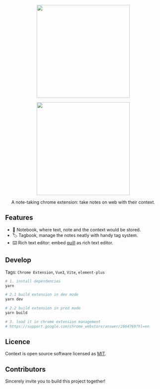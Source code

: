 

<p align="center">
  <img width="300px" src="">
</p>

<p align="center">
  <a href="https://www.npmjs.org/package/element-plus">
    <img width="300" src="https://user-images.githubusercontent.com/7123136/132152458-37a8ec1d-dfb2-4957-8451-44cf01312820.png">
  </a>
  <br>
</p>

<p align="center">A note-taking chrome extension: take notes on web with their context.
</p>

## Features

- 📝 Notebook, where text, note and the context would be stored.
- 🏷️ Tagbook, manage the notes neatly with handy tag system.
- ⌨️ Rich text editor: embed [quill](https://quilljs.com/) as rich text editor.

## Develop

Tags: `Chrome Extension`, `Vue3`, `Vite`, `element-plus`

```bash
# 1. install dependencies
yarn

# 2.1 build extension in dev mode
yarn dev

# 2.2 build extension in prod mode
yarn build

# 3. load it in chrome extension management
# https://support.google.com/chrome_webstore/answer/2664769?hl=en
```

## Licence

Context is open source software licensed as
[MIT](https://github.com/alibaba/formily/blob/master/LICENSE.md).

## Contributors

Sincerely invite you to build this project together!
